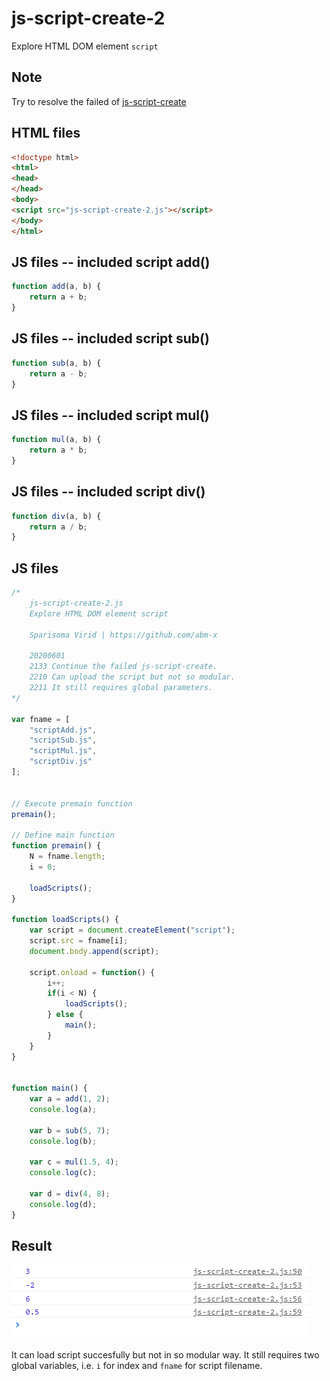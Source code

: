 # js-script-create-2
Explore HTML DOM element `script`

## Note
Try to resolve the failed of [js-script-create](../js-script-create)

## HTML files
```html
<!doctype html>
<html>
<head>
</head>
<body>
<script src="js-script-create-2.js"></script>
</body>
</html>
```

## JS files -- included script add()
```javascript
function add(a, b) {
	return a + b;
}
```

## JS files -- included script sub()
```javascript
function sub(a, b) {
	return a - b;
}
```

## JS files -- included script mul()
```javascript
function mul(a, b) {
	return a * b;
}
```

## JS files -- included script div()
```javascript
function div(a, b) {
	return a / b;
}
```

## JS files
```javascript
/*
	js-script-create-2.js
	Explore HTML DOM element script
	
	Sparisoma Virid | https://github.com/abm-x
	
	20200601
	2133 Continue the failed js-script-create.
	2210 Can upload the script but not so modular.
	2211 It still requires global parameters.
*/

var fname = [
	"scriptAdd.js",
	"scriptSub.js",
	"scriptMul.js",
	"scriptDiv.js"
];


// Execute premain function
premain();

// Define main function
function premain() {
	N = fname.length;
	i = 0;
	
	loadScripts();
}

function loadScripts() {
	var script = document.createElement("script");
	script.src = fname[i];
	document.body.append(script);
	
	script.onload = function() {
		i++;
		if(i < N) {
			loadScripts();
		} else {
			main();
		}
	}
}


function main() {
	var a = add(1, 2);
	console.log(a);
	
	var b = sub(5, 7);
	console.log(b);
	
	var c = mul(1.5, 4);
	console.log(c);
	
	var d = div(4, 8);
	console.log(d);
}
```

## Result
![](js-script-create-2.png)

It can load script succesfully but not in so modular way. It still requires two global variables, i.e. `i` for index and `fname` for script filename.